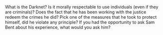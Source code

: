 What is the Darknet?
Is it morally respectable to use individuals (even if they are criminals)?
Does the fact that he has been working with the justice redeem the crimes he did?
Pick one of the measures that he took to protect himself, did he violate any principle?
If you had the opportunity to ask Sam Bent about his experience, what would you ask him?
